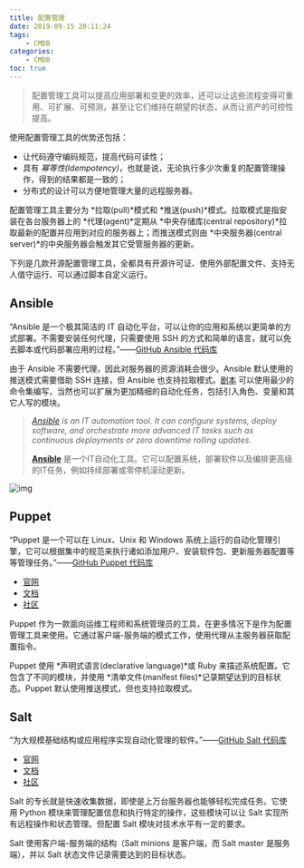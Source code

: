 ```yaml
---
title: 配置管理
date: 2019-09-15 20:11:24
tags:
    - CMDB
categories:
    - CMDB
toc: true
---
```




> 配置管理工具可以提高应用部署和变更的效率，还可以让这些流程变得可重用、可扩展、可预测，甚至让它们维持在期望的状态，从而让资产的可控性提高。

<!-- more -->

使用配置管理工具的优势还包括：

- 让代码遵守编码规范，提高代码可读性；
- 具有 *幂等性(Idempotency)*，也就是说，无论执行多少次重复的配置管理操作，得到的结果都是一致的；
- 分布式的设计可以方便地管理大量的远程服务器。

配置管理工具主要分为 *拉取(pull)*模式和 *推送(push)*模式。拉取模式是指安装在各台服务器上的 *代理(agent)*定期从 *中央存储库(central repository)*拉取最新的配置并应用到对应的服务器上；而推送模式则由 *中央服务器(central server)*的中央服务器会触发其它受管服务器的更新。



下列是几款开源配置管理工具，全都具有开源许可证、使用外部配置文件、支持无人值守运行、可以通过脚本自定义运行。



## Ansible

“Ansible 是一个极其简洁的 IT 自动化平台，可以让你的应用和系统以更简单的方式部署。不需要安装任何代理，只需要使用 SSH 的方式和简单的语言，就可以免去脚本或代码部署应用的过程。”——[GitHub Ansible 代码库](https://github.com/ansible/ansible)

由于 Ansible 不需要代理，因此对服务器的资源消耗会很少。Ansible 默认使用的推送模式需要借助 SSH 连接，但 Ansible 也支持拉取模式。[剧本](https://opensource.com/article/18/8/ansible-playbooks-you-should-try) 可以使用最少的命令集编写，当然也可以扩展为更加精细的自动化任务，包括引入角色、变量和其它人写的模块。

> *[Ansible](https://docs.ansible.com/ansible/latest/index.html) is an IT automation tool. It can configure systems, deploy software, and orchestrate more advanced IT tasks such as continuous deployments or zero downtime rolling updates.*
>
> [**Ansible**](https://docs.ansible.com/ansible/latest/index.html) 是一个IT自动化工具。它可以配置系统，部署软件以及编排更高级的IT任务，例如持续部署或零停机滚动更新。



![img](https://www.ansible.com/hubfs/Images/blog-social/Ansible-Blog-Network-Pool-Gradient-Header.png)



## Puppet

“Puppet 是一个可以在 Linux、Unix 和 Windows 系统上运行的自动化管理引擎，它可以根据集中的规范来执行诸如添加用户、安装软件包、更新服务器配置等等管理任务。”——[GitHub Puppet 代码库](https://github.com/puppetlabs/puppet)

- [官网](https://puppet.com/)
- [文档](https://puppet.com/docs)
- [社区](https://puppet.com/community)

Puppet 作为一款面向运维工程师和系统管理员的工具，在更多情况下是作为配置管理工具来使用。它通过客户端-服务端的模式工作，使用代理从主服务器获取配置指令。

Puppet 使用 *声明式语言(declarative language)*或 Ruby 来描述系统配置。它包含了不同的模块，并使用 *清单文件(manifest files)*记录期望达到的目标状态。Puppet 默认使用推送模式，但也支持拉取模式。



## Salt

“为大规模基础结构或应用程序实现自动化管理的软件。”——[GitHub Salt 代码库](https://github.com/saltstack/salt)

- [官网](https://www.saltstack.com/)
- [文档](https://docs.saltstack.com/en/latest/contents.html)
- [社区](https://www.saltstack.com/resources/community/)

Salt 的专长就是快速收集数据，即使是上万台服务器也能够轻松完成任务。它使用 Python 模块来管理配置信息和执行特定的操作，这些模块可以让 Salt 实现所有远程操作和状态管理。但配置 Salt 模块对技术水平有一定的要求。

Salt 使用客户端-服务端的结构（Salt minions 是客户端，而 Salt master 是服务端），并以 Salt 状态文件记录需要达到的目标状态。

